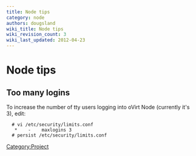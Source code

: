 ```yaml
---
title: Node tips
category: node
authors: dougsland
wiki_title: Node tips
wiki_revision_count: 3
wiki_last_updated: 2012-04-23
---
```


# Node tips

## Too many logins

To increase the number of tty users logging into oVirt Node (currently it's 3), edit:

      # vi /etc/security/limits.conf
       *    -    maxlogins 3  
      # persist /etc/security/limits.conf

<Category:Project>
